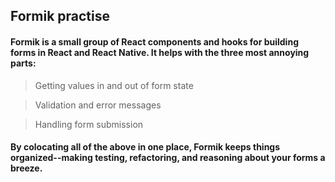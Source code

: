 ## Formik practise

#### Formik is a small group of React components and hooks for building forms in React and React Native. It helps with the three most annoying parts:

> Getting values in and out of form state

> Validation and error messages

> Handling form submission

#### By colocating all of the above in one place, Formik keeps things organized--making testing, refactoring, and reasoning about your forms a breeze.
